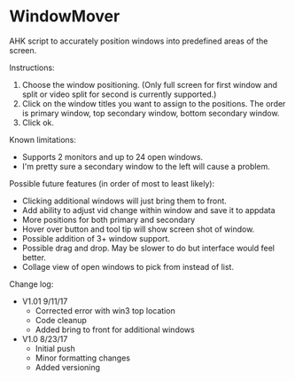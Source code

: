 # WindowMover
AHK script to accurately position windows into predefined areas of the screen.

Instructions:
1. Choose the window positioning.
(Only full screen for first window and split or video split for second is currently supported.)
2. Click on the window titles you want to assign to the positions. 
The order is primary window, top secondary window, bottom secondary window.
3. Click ok.

Known limitations:
* Supports 2 monitors and up to 24 open windows.
* I'm pretty sure a secondary window to the left will cause a problem.

Possible future features (in order of most to least likely):
* Clicking additional windows will just bring them to front.
* Add ability to adjust vid change within window and save it to appdata
* More positions for both primary and secondary
* Hover over button and tool tip will show screen shot of window.
* Possible addition of 3+ window support.
* Possible drag and drop. May be slower to do but interface would feel better.
* Collage view of open windows to pick from instead of list.

Change log:
* V1.01 9/11/17
  * Corrected error with win3 top location
  * Code cleanup 
  * Added bring to front for additional windows
* V1.0 8/23/17
  * Initial push
  * Minor formatting changes
  * Added versioning